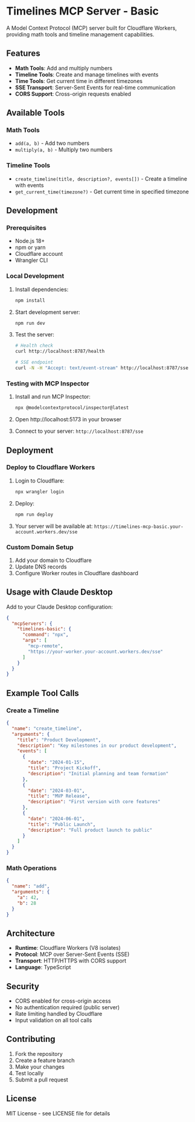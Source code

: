 # Timelines MCP Server - Basic

A Model Context Protocol (MCP) server built for Cloudflare Workers, providing math tools and timeline management capabilities.

## Features

- **Math Tools**: Add and multiply numbers
- **Timeline Tools**: Create and manage timelines with events
- **Time Tools**: Get current time in different timezones
- **SSE Transport**: Server-Sent Events for real-time communication
- **CORS Support**: Cross-origin requests enabled

## Available Tools

### Math Tools
- `add(a, b)` - Add two numbers
- `multiply(a, b)` - Multiply two numbers

### Timeline Tools
- `create_timeline(title, description?, events[])` - Create a timeline with events
- `get_current_time(timezone?)` - Get current time in specified timezone

## Development

### Prerequisites
- Node.js 18+
- npm or yarn
- Cloudflare account
- Wrangler CLI

### Local Development

1. Install dependencies:
   ```bash
   npm install
   ```

2. Start development server:
   ```bash
   npm run dev
   ```

3. Test the server:
   ```bash
   # Health check
   curl http://localhost:8787/health
   
   # SSE endpoint
   curl -N -H "Accept: text/event-stream" http://localhost:8787/sse
   ```

### Testing with MCP Inspector

1. Install and run MCP Inspector:
   ```bash
   npx @modelcontextprotocol/inspector@latest
   ```

2. Open http://localhost:5173 in your browser

3. Connect to your server: `http://localhost:8787/sse`

## Deployment

### Deploy to Cloudflare Workers

1. Login to Cloudflare:
   ```bash
   npx wrangler login
   ```

2. Deploy:
   ```bash
   npm run deploy
   ```

3. Your server will be available at:
   `https://timelines-mcp-basic.your-account.workers.dev/sse`

### Custom Domain Setup

1. Add your domain to Cloudflare
2. Update DNS records
3. Configure Worker routes in Cloudflare dashboard

## Usage with Claude Desktop

Add to your Claude Desktop configuration:

```json
{
  "mcpServers": {
    "timelines-basic": {
      "command": "npx",
      "args": [
        "mcp-remote",
        "https://your-worker.your-account.workers.dev/sse"
      ]
    }
  }
}
```

## Example Tool Calls

### Create a Timeline
```json
{
  "name": "create_timeline",
  "arguments": {
    "title": "Product Development",
    "description": "Key milestones in our product development",
    "events": [
      {
        "date": "2024-01-15",
        "title": "Project Kickoff",
        "description": "Initial planning and team formation"
      },
      {
        "date": "2024-03-01",
        "title": "MVP Release",
        "description": "First version with core features"
      },
      {
        "date": "2024-06-01",
        "title": "Public Launch",
        "description": "Full product launch to public"
      }
    ]
  }
}
```

### Math Operations
```json
{
  "name": "add",
  "arguments": {
    "a": 42,
    "b": 28
  }
}
```

## Architecture

- **Runtime**: Cloudflare Workers (V8 isolates)
- **Protocol**: MCP over Server-Sent Events (SSE)
- **Transport**: HTTP/HTTPS with CORS support
- **Language**: TypeScript

## Security

- CORS enabled for cross-origin access
- No authentication required (public server)
- Rate limiting handled by Cloudflare
- Input validation on all tool calls

## Contributing

1. Fork the repository
2. Create a feature branch
3. Make your changes
4. Test locally
5. Submit a pull request

## License

MIT License - see LICENSE file for details
